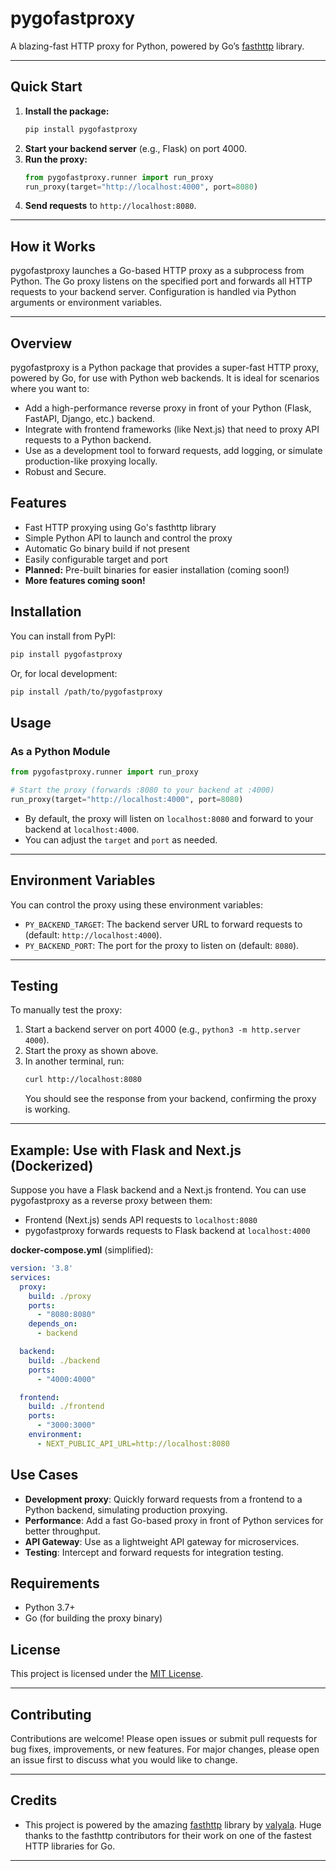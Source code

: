 # pygofastproxy

A blazing-fast HTTP proxy for Python, powered by Go’s [fasthttp](https://github.com/valyala/fasthttp) library.

---

## Quick Start

1. **Install the package:**
   ```bash
   pip install pygofastproxy
   ```
2. **Start your backend server** (e.g., Flask) on port 4000.
3. **Run the proxy:**
   ```python
   from pygofastproxy.runner import run_proxy
   run_proxy(target="http://localhost:4000", port=8080)
   ```
4. **Send requests** to `http://localhost:8080`.

---

## How it Works

pygofastproxy launches a Go-based HTTP proxy as a subprocess from Python. The Go proxy listens on the specified port and forwards all HTTP requests to your backend server. Configuration is handled via Python arguments or environment variables.

---

## Overview

pygofastproxy is a Python package that provides a super-fast HTTP proxy, powered by Go, for use with Python web backends. It is ideal for scenarios where you want to:
- Add a high-performance reverse proxy in front of your Python (Flask, FastAPI, Django, etc.) backend.
- Integrate with frontend frameworks (like Next.js) that need to proxy API requests to a Python backend.
- Use as a development tool to forward requests, add logging, or simulate production-like proxying locally.
- Robust and Secure. 

## Features
- Fast HTTP proxying using Go's fasthttp library
- Simple Python API to launch and control the proxy
- Automatic Go binary build if not present
- Easily configurable target and port
- **Planned:** Pre-built binaries for easier installation (coming soon!)
- **More features coming soon!**

## Installation

You can install from PyPI:

```bash
pip install pygofastproxy
```

Or, for local development:

```bash
pip install /path/to/pygofastproxy
```

## Usage

### As a Python Module

```python
from pygofastproxy.runner import run_proxy

# Start the proxy (forwards :8080 to your backend at :4000)
run_proxy(target="http://localhost:4000", port=8080)
```

- By default, the proxy will listen on `localhost:8080` and forward to your backend at `localhost:4000`.
- You can adjust the `target` and `port` as needed.

---

## Environment Variables

You can control the proxy using these environment variables:
- `PY_BACKEND_TARGET`: The backend server URL to forward requests to (default: `http://localhost:4000`).
- `PY_BACKEND_PORT`: The port for the proxy to listen on (default: `8080`).

---

## Testing

To manually test the proxy:
1. Start a backend server on port 4000 (e.g., `python3 -m http.server 4000`).
2. Start the proxy as shown above.
3. In another terminal, run:
   ```bash
   curl http://localhost:8080
   ```
   You should see the response from your backend, confirming the proxy is working.

---

## Example: Use with Flask and Next.js (Dockerized)

Suppose you have a Flask backend and a Next.js frontend. You can use pygofastproxy as a reverse proxy between them:

- Frontend (Next.js) sends API requests to `localhost:8080`
- pygofastproxy forwards requests to Flask backend at `localhost:4000`

**docker-compose.yml** (simplified):

```yaml
version: '3.8'
services:
  proxy:
    build: ./proxy
    ports:
      - "8080:8080"
    depends_on:
      - backend

  backend:
    build: ./backend
    ports:
      - "4000:4000"

  frontend:
    build: ./frontend
    ports:
      - "3000:3000"
    environment:
      - NEXT_PUBLIC_API_URL=http://localhost:8080
```

## Use Cases

- **Development proxy**: Quickly forward requests from a frontend to a Python backend, simulating production proxying.
- **Performance**: Add a fast Go-based proxy in front of Python services for better throughput.
- **API Gateway**: Use as a lightweight API gateway for microservices.
- **Testing**: Intercept and forward requests for integration testing.

## Requirements
- Python 3.7+
- Go (for building the proxy binary)

## License

This project is licensed under the [MIT License](LICENSE).

---

## Contributing

Contributions are welcome! Please open issues or submit pull requests for bug fixes, improvements, or new features. For major changes, please open an issue first to discuss what you would like to change.

---

## Credits

- This project is powered by the amazing [fasthttp](https://github.com/valyala/fasthttp) library by [valyala](https://github.com/valyala). Huge thanks to the fasthttp contributors for their work on one of the fastest HTTP libraries for Go.

---